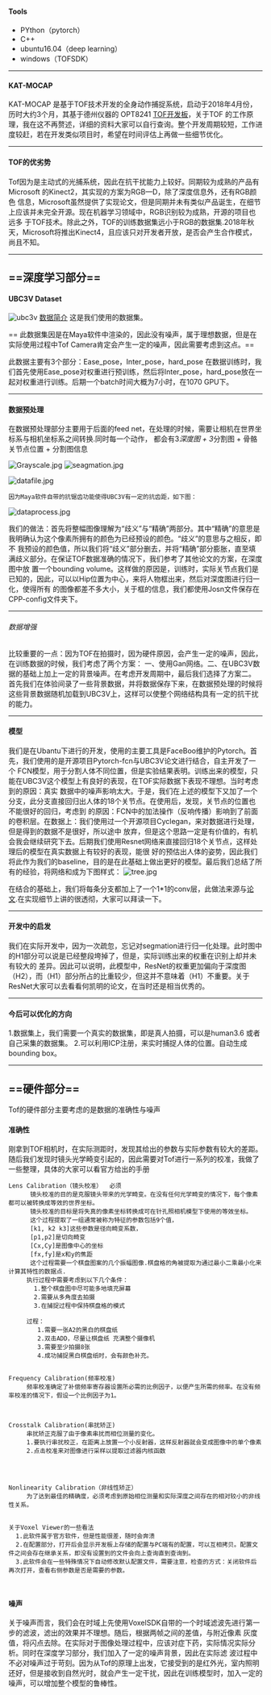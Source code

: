 #### Tools
- PYthon（pytorch）
- C++
- ubuntu16.04（deep learning）
- windows（TOFSDK）

---
#### KAT-MOCAP
KAT-MOCAP 是基于TOF技术开发的全身动作捕捉系统，启动于2018年4月份，历时大约3个月，其基于德州仪器的
OPT8241 [TOF开发板](http://www.ti.com.cn/product/cn/opt8241/description/)，关于TOF
的工作原理，我在这不再赘述，详细的资料大家可以自行查询。整个开发周期较短，工作进度较赶，若在开发类似项目时，希望在时间评估上再做一些细节优化。
    

---



#### TOF的优劣势
Tof因为是主动式的光捕系统，因此在抗干扰能力上较好。同期较为成熟的产品有Microsoft 的Kinect2，其实现的方案为RGB—D，除了深度信息外，还有RGB颜色
信息，Microsoft虽然提供了实现论文，但是同期并未有类似产品诞生，在细节上应该并未完全开源。现在机器学习领域中，RGB识别较为成熟，开源的项目也远多
于TOF技术。除此之外，TOF的训练数据集远小于RGB的数据集.2018年秋天，Microsoft将推出Kinect4，且应该只对开发者开放，是否会产生合作模式，尚且不知。
    

---

## ==深度学习部分==
#### UBC3V Dataset
![ubc3v](./res/ubc3v.jpg "UBC3V")
[数据简介](https://github.com/ashafaei/ubc3v/)  这是我们使用的数据集。

 == 此数据集因是在Maya软件中渲染的，因此没有噪声，属于理想数据，但是在实际使用过程中Tof Camera肯定会产生一定的噪声，因此需要考虑到这点。==
      
        
此数据主要有3个部分：Ease_pose，Inter_pose，hard_pose
在数据训练时，我们首先使用Ease_pose对权重进行预训练，然后将Inter_pose，hard_pose放在一起对权重进行训练。后期一个batch时间大概为7小时，在1070 GPU下。
    

---

#### 数据预处理
在数据预处理部分主要用于后面的feed net，在处理的时候，需要让相机在世界坐标系与相机坐标系之间转换.同时每一个动作，
都会有3*深度图 + 3*分割图 + 骨骼关节点位置 + 分割图信息   

![Grayscale.jpg](./res/Grayscale.jpg)
![seagmation.jpg](./res/seagmation.jpg)

![datafile.jpg](./res/datafile.jpg)
    
        
        
    因为Maya软件自带的抗锯齿功能使得UBC3V有一定的抗齿距，如下图：
![dataprocess.jpg](./res/dataprocess.jpg)

我们的做法：首先将整幅图像理解为“歧义”与“精确”两部分。其中“精确”的意思是我明确认为这个像素所拥有的颜色为已经预设的颜色。“歧义”的意思与之相反，即不
我预设的颜色值，所以我们将“歧义”部分删去，并将“精确”部分膨胀，直至填满歧义部分。在保证TOF数据准确的情况下，我们参考了其他论文的方案，在深度图中放
置一个bounding volume。这样做的原因是，训练时，实际关节点我们是已知的，因此，可以以Hip位置为中心，来将人物框出来，然后对深度图进行归一化，使得所有
的图像都差不多大小，关于框的信息，我们都使用Josn文件保存在CPP-config文件夹下。
    

---

###### 数据增强
比较重要的一点：因为TOF在拍摄时，因为硬件原因，会产生一定的噪声，因此，在训练数据的时候，我们考虑了两个方案：
一、使用Gan网络。二、在UBC3V数据的基础上加上一定的背景噪声。在考虑开发周期中，最后我们选择了方案二。
首先我们在体验间录了一些背景数据，并将数据保存下来，在数据预处理的时候将这些背景数据随机加载到UBC3V上，这样可以使整个网络结构具有一定的抗干扰的能力。
    

---

####     模型
我们是在Ubantu下进行的开发，使用的主要工具是FaceBoo维护的Pytorch。首先，我们使用的是开源项目Pytorch-fcn与UBC3V论文进行结合，自主开发了一个
FCN模型，用于分割人体不同位置，但是实验结果表明。训练出来的模型，只能在UBC3V这个模型上有良好的表现，在TOF实际数据下表现不理想。当时考虑到的原因：真实
数据中的噪声影响太大。于是，我们在上述的模型下又加了一个分支，此分支直接回归出人体的18个关节点。在使用后，发现，关节点的位置也不能很好的回归，考虑到
的原因：FCN中的加法操作（反响传播）影响到了前面的卷积层。在数据上：我们使用过一个开源项目Cyclegan，来对数据进行处理，但是得到的数据不是很好，所以途中
放弃，但是这个思路一定是有价值的，有机会我会继续研究下去。后期我们使用Resnet网络来直接回归18个关节点，这样处理后的模型在真实数据上有较好的表现，能很
好的预估出人体的姿势，因此我们将此作为我们的baseline，目的是在此基础上做出更好的模型。最后我们总结了所有的经验，将网络和成为下图样式：
![tree.jpg](./res/tree.jpg)

在结合的基础上，我们将每条分支都加上了一个1*1的conv层，此做法来源与[论文](https://arxiv.org/abs/1603.06937/).在实现细节上讲的很透彻，大家可以拜读一下。

---

#### 开发中的启发
我们在实际开发中，因为一次疏忽，忘记对segmation进行归一化处理。此时图中的H1部分可以说是已经整段垮掉了，但是，实际训练出来的权重在识别上却并未有较大的
差异。因此可以说明，此模型中，ResNet的权重更加偏向于深度图（H2），而（H1）部分所占的比重较少，但这并不意味着（H1）不重要。关于ResNet大家可以去看看何凯明的论文，在当时还是相当优秀的。
    

---

####    今后可以优化的方向
1.数据集上，我们需要一个真实的数据集，即是真人拍摄，可以是human3.6 或者 自己采集的数据集。
2.可以利用ICP注册，来实时捕捉人体的位置。自动生成bounding box。
    

---

## ==硬件部分==
Tof的硬件部分主要考虑的是数据的准确性与噪声
####     准确性
刚拿到TOF相机时，在实际测距时，发现其给出的参数与实际参数有较大的差距。随后我们发现时镜头光学畸变引起的，因此需要对Tof进行一系列的校准，我做了一些整理，具体的大家可以看官方给出的手册
 
```
Lens Calibration（镜头校准）  必须
      镜头校准的目的是克服镜头带来的光学畸变。在没有任何光学畸变的情况下，每个像素都可以被转换成等效的世界坐标。
      镜头校准的目标是将失真的像素坐标转换成可在针孔照相机模型下使用的等效坐标。
	  这个过程提取了一组通常被称为特征的参数包括9个值，
	  [k1, k2 k3]这些参数是径向畸变系数，
	  [p1,p2]是切向畸变
	  [Cx,Cy]是图像中心的坐标
	  [fx,fy]是x和y的焦距
	  这个过程需要一个棋盘图案的几个振幅图像.棋盘格的角被提取为通过最小二乘最小化来计算其特性的数据点.
	 执行过程中需要考虑到以下几个条件：
	   1.整个棋盘图中尽可能多地填充屏幕
	   2.需要从多角度去拍摄
	   3.在捕捉过程中保持棋盘格的模式
	   
	 过程：
	    1.需要一张A2的黑白的棋盘纸
		2.双击ADD，尽量让棋盘纸 充满整个摄像机
		3.需要至少拍摄8张
		4.成功捕捉黑白棋盘纸时，会有颜色补充。
	   
	   
Frequency Calibration(频率校准)
     频率校准确定了补偿频率寄存器设置所必需的比例因子，以便产生所需的频率。在没有频率校准的情况下，假设一个比例因子为1。
	

	
Crosstalk Calibration(串扰矫正)
     串扰矫正克服了由于像素串扰而相位测量的变化。
	 1.要执行串扰校正，在距离上放置一个小反射器，这样反射器就会变成图像中的单个像素
	 2.点击校准来对图像进行采样以提取过滤器内核函数

	 
	 
	 
Nonlinearity Calibration（非线性矫正）
     为了达到最佳的精确度，必须考虑到原始相位测量和实际深度之间存在的相对较小的非线性关系。


关于Voxel Viewer的一些看法
  1.此软件属于官方软件，但是性能很差，随时会奔溃
  2.在配置部分，打开后会显示开发板上存储的配置与PC端有的配置，可以互相拷贝。配置文件之间会存在继承关系，即没有设置到的文件会向上查询直到查询到。
  3.此软件会在一些特殊情况下自动修改默认配置文件，需要注意，检查的方式：关闭软件后再次打开，查看右侧参数是否是需要的参数。
                                                                                                                                                                            
                                                                                                                           
```
#### 噪声
关于噪声而言，我们会在时域上先使用VoxelSDK自带的一个时域滤波先进行第一步的滤波，滤出的效果并不理想。随后，根据两帧之间的差值，与附近像素
灰度值，将闪点去除。在实际对于图像处理过程中，应该对症下药，实际情况实际分析。同时在深度学习部分，我们加入了一定的噪声背景，因此在实际滤
波过程中不必对噪声过于苛刻。因为从Tof的原理上出发，它接受到的是红外光，室内照明还好，但是接收到自然光时，就会产生一定干扰，因此在训练模型时，加入一定的噪声，可以增加整个模型的鲁棒性。
